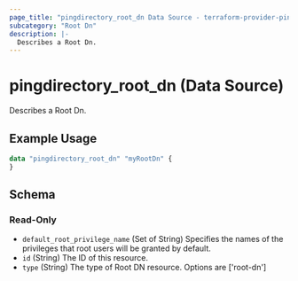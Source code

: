 ```yaml
---
page_title: "pingdirectory_root_dn Data Source - terraform-provider-pingdirectory"
subcategory: "Root Dn"
description: |-
  Describes a Root Dn.
---
```


# pingdirectory_root_dn (Data Source)

Describes a Root Dn.

## Example Usage

```terraform
data "pingdirectory_root_dn" "myRootDn" {
}
```

<!-- schema generated by tfplugindocs -->
## Schema

### Read-Only

- `default_root_privilege_name` (Set of String) Specifies the names of the privileges that root users will be granted by default.
- `id` (String) The ID of this resource.
- `type` (String) The type of Root DN resource. Options are ['root-dn']

